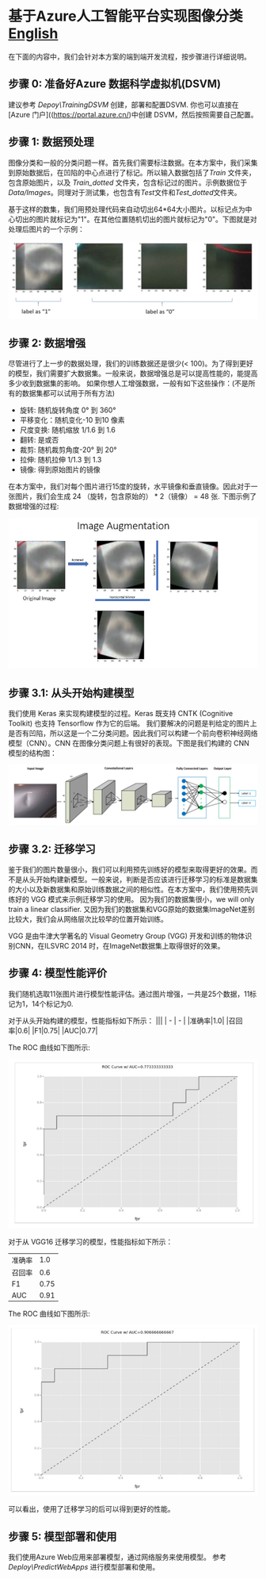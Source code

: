 # 基于Azure人工智能平台实现图像分类 [English](README-EN.md)

在下面的内容中，我们会针对本方案的端到端开发流程，按步骤进行详细说明。

## 步骤 0: 准备好Azure 数据科学虚拟机(DSVM)
建议参考 *Depoy\TrainingDSVM* 创建，部署和配置DSVM.
你也可以直接在[Azure 门户]((https://portal.azure.cn/)中创建 DSVM，然后按照需要自己配置。

## 步骤 1: 数据预处理
图像分类和一般的分类问题一样。首先我们需要标注数据。在本方案中，我们采集到原始数据后，在凹陷的中心点进行了标记。所以输入数据包括了*Train* 文件夹，包含原始图片，以及 *Train_dotted* 文件夹，包含标记过的图片。示例数据位于*Data/Images*。同理对于测试集，也包含有*Test*文件和*Test_dotted*文件夹。

基于这样的数集，我们用预处理代码来自动切出64*64大小图片。以标记点为中心切出的图片就标记为"1"。在其他位置随机切出的图片就标记为"0"。下图就是对处理后图片的一个示例：

<img src="picture_processing.jpg" alt="picture_processing" title="Image processing" />

## 步骤 2: 数据增强
尽管进行了上一步的数据处理，我们的训练数据还是很少(< 100)。为了得到更好的模型，我们需要扩大数据集。一般来说，数据增强总是可以提高性能的，能提高多少收到数据集的影响。
如果你想人工增强数据，一般有如下这些操作：(不是所有的数据集都可以试用于所有方法)
- 旋转: 随机旋转角度 0° 到 360°
- 平移变化：随机变化-10 到10 像素
- 尺度变换: 随机缩放 1/1.6 到 1.6
- 翻转: 是或否 
- 裁剪: 随机裁剪角度-20° 到 20°
- 拉伸: 随机拉伸 1/1.3 到 1.3 
- 镜像: 得到原始图片的镜像

在本方案中，我们对每个图片进行15度的旋转，水平镜像和垂直镜像。因此对于一张图片，我们会生成 24 （旋转，包含原始的） * 2（镜像） = 48 张. 下图示例了数据增强的过程:

<img src="picture_augmentation.jpg" alt="Image augmentation" title="Image augmentation process" />

## 步骤 3.1: 从头开始构建模型
我们使用 Keras 来实现构建模型的过程。Keras 既支持 CNTK (Cognitive Toolkit) 也支持 Tensorflow 作为它的后端。
我们要解决的问题是判给定的图片上是否有凹陷，所以这是一个二分类问题。因此我们可以构建一个前向卷积神经网络模型（CNN）。CNN 在图像分类问题上有很好的表现。下图是我们构建的 CNN 模型的结构图：

<img src="cnn_modeling.jpg" alt="Image augmentation" title="Image augmentation process" />

## 步骤 3.2: 迁移学习
鉴于我们的图片数量很小，我们可以利用预先训练好的模型来取得更好的效果。而不是从头开始构建新模型。一般来说，判断是否应该进行迁移学习的标准是数据集的大小以及新数据集和原始训练数据之间的相似性。在本方案中，我们使用预先训练好的 VGG 模式来示例迁移学习的使用。
因为我们的数据集很小，we will only train a linear classifier. 又因为我们的数据集和VGG原始的数据集ImageNet差别比较大，我们会从网络层次比较早的位置开始训练。 
 
VGG 是由牛津大学著名的 Visual Geometry Group (VGG) 开发和训练的物体识别CNN，在ILSVRC 2014 时，在ImageNet数据集上取得很好的效果。

## 步骤 4: 模型性能评价
我们随机选取11张图片进行模型性能评估。通过图片增强，一共是25个数据，11标记为1，14个标记为0.

对于从头开始构建的模型，性能指标如下所示：
 |||
 | - | - |
 |准确率|1.0|
 |召回率|0.6|
 |F1|0.75|
 |AUC|0.77|

The ROC 曲线如下图所示:

<img src="roc_customize.jpg" alt="Image augmentation" title="ROC Curve" /> 

对于从 VGG16 迁移学习的模型，性能指标如下所示：
 
 |||
 | - | - |
 |准确率|1.0|
 |召回率|0.6|
 |F1|0.75|
 |AUC|0.91|

The ROC 曲线如下图所示:

<img src="roc_vgg16.jpg" alt="Image augmentation" title="ROC Curve" /> 

可以看出，使用了迁移学习的后可以得到更好的性能。

## 步骤 5: 模型部署和使用
我们使用Azure Web应用来部署模型，通过网络服务来使用模型。
参考 *Deploy\PredictWebApps* 进行模型部署和使用。
